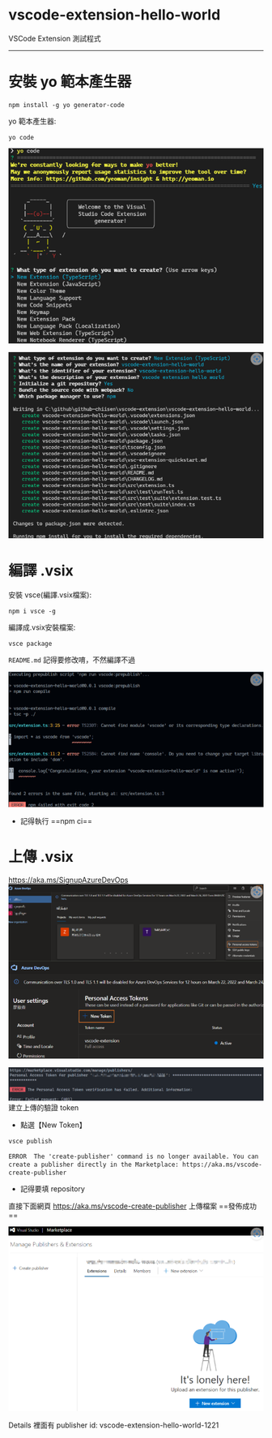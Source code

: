 # vscode-extension-hello-world

VSCode Extension 測試程式

---

# 安裝 yo 範本產生器

```bash=
npm install -g yo generator-code
```

yo 範本產生器:
```bash=
yo code
```

![yo code](./docs/images/yo_code_01.png)

![yo code](./docs/images/yo_code_02.png)

# 編譯 .vsix
安裝 vsce(編譯.vsix檔案):
```bash=
npm i vsce -g
```

編譯成.vsix安裝檔案:
```bash=
vsce package
```
`README.md` 記得要修改唷，不然編譯不過

![編譯錯誤](./docs/images/yo_code_03.png)
* 記得執行 ==npm ci==

# 上傳 .vsix
https://aka.ms/SignupAzureDevOps
![AzureDevOps](./docs/images/yo_code_04.png)

![Personal Access Tokens](./docs/images/yo_code_05.png)
建立上傳的驗證 token
- 點選【New Token】
```bash=
vsce publish
```

```bash=
ERROR  The 'create-publisher' command is no longer available. You can create a publisher directly in the Marketplace: https://aka.ms/vscode-create-publisher
```
* 記得要填 repository

直接下面網頁 https://aka.ms/vscode-create-publisher 上傳檔案
==發佈成功==

![create-publisher](./docs/images/yo_code_06.png)

Details 裡面有 publisher id: vscode-extension-hello-world-1221

